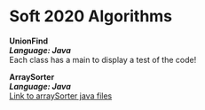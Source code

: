 # Soft 2020 Algorithms
**UnionFind**  
***Language: Java***  
Each class has a main to display a test of the code!  

**ArraySorter**  
***Language: Java***  
[Link to arraySorter java files](https://github.com/RasmusHelsgaun/soft2020Algorithms/tree/master/arraySorter/src/main/java/cphbusiness/arraysorter)  
